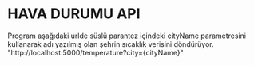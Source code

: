 # HAVA DURUMU API
Program aşağıdaki urlde süslü parantez içindeki cityName parametresini kullanarak adı yazılmış olan şehrin sıcaklık verisini döndürüyor.
"http://localhost:5000/temperature?city={cityName}"